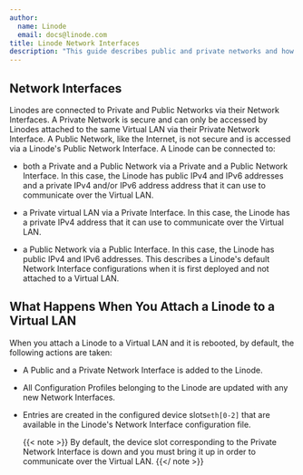 ```yaml
---
author:
  name: Linode
  email: docs@linode.com
title: Linode Network Interfaces
description: "This guide describes public and private networks and how they correspond to the network interfaces configured on a Linode that is attached to a Virutal LAN."
---
```


## Network Interfaces

Linodes are connected to Private and Public Networks via their Network Interfaces. A Private Network is secure and can only be accessed by Linodes attached to the same Virtual LAN via their Private Network Interface. A Public Network, like the Internet, is not secure and is accessed via a Linode's Public Network Interface. A Linode can be connected to:

 - both a Private and a Public Network via a Private and a Public Network Interface. In this case, the Linode has public IPv4 and IPv6 addresses and a private IPv4 and/or IPv6 address address that it can use to communicate over the Virtual LAN.

 - a Private virtual LAN via a Private Interface. In this case, the Linode has a private IPv4 address that it can use to communicate over the Virtual LAN.

 - a Public Network via a Public Interface. In this case, the Linode has public IPv4 and IPv6 addresses. This describes a Linode's default Network Interface configurations when it is first deployed and not attached to a Virtual LAN.

## What Happens When You Attach a Linode to a Virtual LAN

When you attach a Linode to a Virtual LAN and it is rebooted, by default, the following actions are taken:

- A Public and a Private Network Interface is added to the Linode.

- All Configuration Profiles belonging to the Linode are updated with any new Network Interfaces.

- Entries are created in the configured device slots`eth[0-2]` that are available in the Linode's Network Interface configuration file.

    {{< note >}}
By default, the device slot corresponding to the Private Network Interface is down and you must bring it up in order to communicate over the Virtual LAN.
{{</ note >}}
